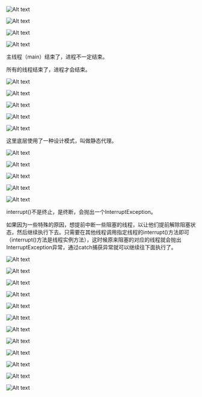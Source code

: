 ![Alt text](image/1688477403400.png)

![Alt text](image/1688477559920.png)

![Alt text](image/1688560988283.png)

![Alt text](image/1688561323780.png)

主线程（main）结束了，进程不一定结束。

所有的线程结束了，进程才会结束。

![Alt text](image/1688561636145.png)

![Alt text](image/1688561797268.png)

![Alt text](image/1688561828929.png)

![Alt text](image/1688561941976.png)

![Alt text](image/1688562117475.png)

这里底层使用了一种设计模式，叫做静态代理。

![Alt text](image/1688563028349.png)

![Alt text](image/1688563573999.png)

![Alt text](image/1688563810931.png)

![Alt text](image/1688563872610.png)

![Alt text](image/1688563995579.png)

interrupt()不是终止，是终断，会抛出一个InterruptException。

如果因为一些特殊的原因，想提前中断一些阻塞的线程，以让他们提前解除阻塞状态，然后继续执行下去。只需要在其他线程调用指定线程的interrupt()方法即可（interrupt()方法是线程实例方法），这时候原来阻塞的对应的线程就会抛出InterruptException异常，通过catch捕获异常就可以继续往下面执行了。

![Alt text](image/1688564529560.png)

![Alt text](image/image-136.png)

![Alt text](image/image-137.png)

![Alt text](image/image-138.png)

![Alt text](image/image-139.png)

![Alt text](image/image-140.png)

![Alt text](image/image-141.png)

![Alt text](image/image-142.png)

![Alt text](image/image-143.png)

![Alt text](image/image-144.png)

![Alt text](image/image-145.png)

![Alt text](image/image-146.png)